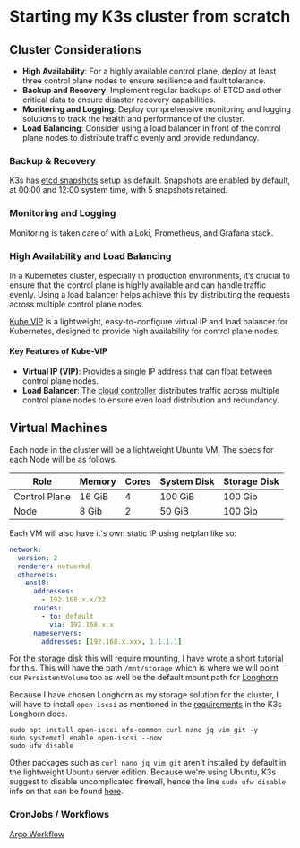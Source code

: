 # Starting my K3s cluster from scratch

## Cluster Considerations

- **High Availability**: For a highly available control plane, deploy at least three control plane nodes to ensure resilience and fault tolerance.
- **Backup and Recovery**: Implement regular backups of ETCD and other critical data to ensure disaster recovery capabilities.
- **Monitoring and Logging**: Deploy comprehensive monitoring and logging solutions to track the health and performance of the cluster.
- **Load Balancing**: Consider using a load balancer in front of the control plane nodes to distribute traffic evenly and provide redundancy.

### Backup & Recovery

K3s has [etcd snapshots](https://docs.k3s.io/cli/etcd-snapshot) setup as default. Snapshots are enabled by default, at 00:00 and 12:00 system time, with 5 snapshots retained.

### Monitoring and Logging

Monitoring is taken care of with a Loki, Prometheus, and Grafana stack.

### High Availability and Load Balancing

In a Kubernetes cluster, especially in production environments, it’s crucial to ensure that the control plane is highly available and can handle traffic evenly. Using a load balancer helps achieve this by distributing the requests across multiple control plane nodes.

[Kube VIP](https://kube-vip.io/docs/usage/k3s/) is a lightweight, easy-to-configure virtual IP and load balancer for Kubernetes, designed to provide high availability for control plane nodes.

#### Key Features of Kube-VIP

- **Virtual IP (VIP)**: Provides a single IP address that can float between control plane nodes.
- **Load Balancer**: The [cloud controller](https://kube-vip.io/docs/usage/cloud-provider/) distributes traffic across multiple control plane nodes to ensure even load distribution and redundancy.

## Virtual Machines

Each node in the cluster will be a lightweight Ubuntu VM. The specs for each Node will be as follows.

| Role          | Memory | Cores | System Disk | Storage Disk |
| ------------- | ------ | ----- | ----------- | ------------ |
| Control Plane | 16 GiB | 4     | 100 GiB     | 100 Gib      |
| Node          | 8 Gib  | 2     | 50 GiB      | 100 Gib      |

Each VM will also have it's own static IP using netplan like so:

```yaml
network:
  version: 2
  renderer: networkd
  ethernets:
    ens18:
      addresses:
        - 192.168.x.x/22
      routes:
        - to: default
          via: 192.168.x.x
      nameservers:
        addresses: [192.168.x.xxx, 1.1.1.1]
```

For the storage disk this will require mounting, I have wrote a [short tutorial](https://www.mrpbennett.dev/posts/how-to-mount-a-disk-in-ubuntu-sever) for this. This will have the path `/mnt/storage` which is where we will point our `PersistentVolume` too as well be the default mount path for [Longhorn](https://longhorn.io/).

Because I have chosen Longhorn as my storage solution for the cluster, I will have to install `open-iscsi` as mentioned in the [requirements](https://longhorn.io/docs/1.6.2/advanced-resources/os-distro-specific/csi-on-k3s/#requirements) in the K3s Longhorn docs.

```
sudo apt install open-iscsi nfs-common curl nano jq vim git -y
sudo systemctl enable open-iscsi --now
sudo ufw disable
```

Other packages such as `curl nano jq vim git` aren't installed by default in the lightweight Ubuntu server edition. Because we're using Ubuntu, K3s suggest to disable uncomplicated firewall, hence the line `sudo ufw disable` info on that can be found [here](https://docs.k3s.io/installation/requirements#operating-systems).

### CronJobs / Workflows

[Argo Workflow](https://argo-workflows.readthedocs.io/en/latest/quick-start/)

